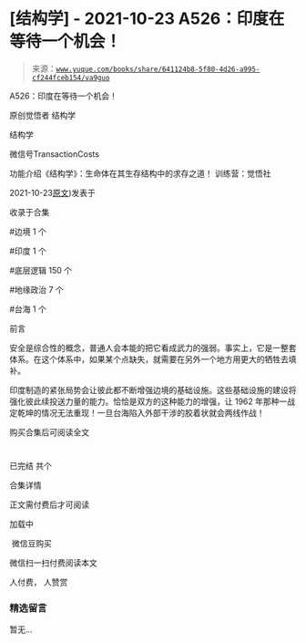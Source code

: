 # [结构学] - 2021-10-23 A526：印度在等待一个机会！

> 来源：[`www.yuque.com/books/share/641124b8-5f80-4d26-a995-cf244fceb154/va9guo`](https://www.yuque.com/books/share/641124b8-5f80-4d26-a995-cf244fceb154/va9guo)



A526：印度在等待一个机会！ 

原创觉悟者 结构学 

结构学 

微信号TransactionCosts 

功能介绍《结构学》：生命体在其生存结构中的求存之道！ 训练营：觉悟社 

2021-10-23[原文](https://mp.weixin.qq.com/s?__biz=MzIzMDYwOTM0Mg==&mid=2247486569&idx=1&sn=cc36834c421f9705203f569d9597d64d&chksm=e8b194b8dfc61dae10f68f92db0f18f526d5a0422ab8b45b306b072e493e6a21ff5116464879#rd))发表于 

收录于合集 

#边境 1 个 

#印度 1 个 

#底层逻辑 150 个 

#地缘政治 7 个 

#台海 1 个 

前言 

安全是综合性的概念，普通人会本能的把它看成武力的强弱。事实上，它是一整套体系。在这个体系中，如果某个点缺失，就需要在另外一个地方用更大的牺牲去填补。 

印度制造的紧张局势会让彼此都不断增强边境的基础设施。这些基础设施的建设将强化彼此续投送力量的能力。恰恰是双方的这种能力的增强，让 1962 年那种一战定乾坤的情况无法重现！一旦台海陷入外部干涉的胶着状就会两线作战！ 

购买合集后可阅读全文 

# 

已完结 共个 

合集详情 

正文需付费后才可阅读 

加载中 

 微信豆购买 

微信扫一扫付费阅读本文 

人付费， 人赞赏 

### 精选留言 

暂无...